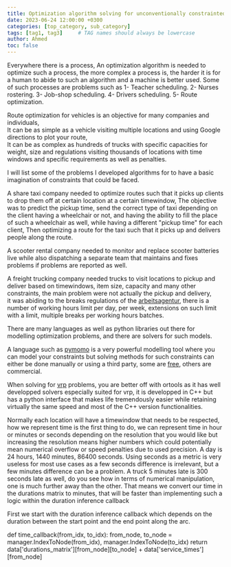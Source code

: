 ```yaml
---
title: Optimization algorithm solving for unconventionally constrainted problems
date: 2023-06-24 12:00:00 +0300
categories: [top_category, sub_category]
tags: [tag1, tag3]     # TAG names should always be lowercase
author: Ahmed
toc: false
---
```

Everywhere there is a process, An optimization algorithm is needed to optimize such a process, the more complex a process is, the harder it is for a human to abide to such an algorithm and a machine is better used.
Some of such processes are problems such as 
1- Teacher scheduling.
2- Nurses rostering.
3- Job-shop scheduling.
4- Drivers scheduling.
5- Route optimization.

Route optimization for vehicles is an objective for many companies and individuals,  
It can be as simple as a vehicle visiting multiple locations and using Google directions to plot your route,  
It can be as complex as hundreds of trucks with specific capacities for weight, size and regulations visiting thousands of locations with time windows and specific requirements as well as penalties.  

I will list some of the problems I developed algorithms for to have a basic imagination of constraints that could be faced.  
  
A share taxi company needed to optimize routes such that it picks up clients to drop them off at certain location at a certain timewindow,
The objective was to predict the pickup time, send the correct type of taxi depending on the client having a wheelchair or not, and having the ability to fill the place of such a wheelchair as well, while having a different "pickup time" for each client, Then optimizing a route for the taxi such that it picks up and delivers people along the route.  

A scooter rental company needed to monitor and replace scooter batteries live while also dispatching a separate team that maintains and fixes problems if problems are reported as well.

A freight trucking company needed trucks to visit locations to pickup and deliver based on timewindows, item size, capacity and many other constraints, the main problem were not actually the pickup and delivery,  
it was abiding to the breaks regulations of the [arbeitsagentur](https://www.arbeitsagentur.de/fuer-menschen-aus-dem-ausland/auslaendische-fachkraefte/saisonarbeit-in-deutschland/arbeitsrecht), there is a number of working hours limit per day, per week, extensions on such limit with a limit, multiple breaks per working hours batches.  

There are many languages as well as python libraries out there for modelling optimization problems, and there are solvers for such models.

A language such as [pymomo](https://pyomo.readthedocs.io/en/stable/) is a very powerful modelling tool where you can model your constraints but solving methods for such constraints can either be done manually or using a third party, some are [free](https://pyomo.readthedocs.io/en/stable/contributed_packages/index.html), others are commercial.

When solving for [vrp](https://en.wikipedia.org/wiki/Vehicle_routing_problem) problems, you are better off with ortools as it has well developped solvers especially suited for vrp, it is developped in C++ but has a python interface that makes life tremendously easier while retaining virtually the same speed and most of the C++ version functionalities.


Normally each location will have a timewindow that needs to be respected, how we represent time is the first thing to do, we can represent time in hour or minutes or seconds depending on the resolution that you would like but increasing the resolution means higher numbers which could potentially mean numerical overflow or speed penalties due to used precision.
A day is 24 hours, 1440 minutes, 86400 seconds.
Using seconds as a metric is very useless for most use cases as a few seconds difference is irrelevant, but a few minutes difference can be a problem.
A truck 5 minutes late is 300 seconds late as well, do you see how in terms of numerical manipulation, one is much further away than the other.
That means we convert our time in the durations matrix to minutes, that will be faster than implementing such a logic within the duration inference callback 

First we start with the duration inference callback which depends on the duration between the start point and the end point along the arc.

def time_callback(from_idx, to_idx):
        from_node, to_node = manager.IndexToNode(from_idx), manager.IndexToNode(to_idx)
        return data['durations_matrix'][from_node][to_node] + data['service_times'][from_node]